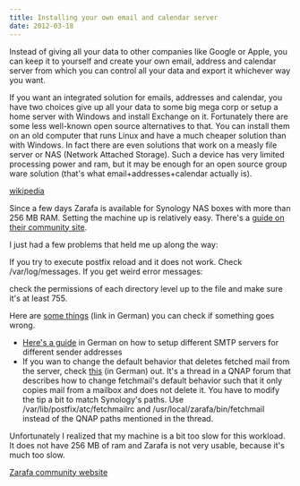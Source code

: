 ```yaml
---
title: Installing your own email and calendar server
date: 2012-03-18
---
```

Instead of giving all your data to other companies like Google or Apple, you can keep it to yourself and create your own email, address and calendar server from which you can control all your data and export it whichever way you want.

If you want an integrated solution for emails, addresses and calendar, you have two choices give up all your data to some big mega corp or setup a home server with Windows and install Exchange on it. Fortunately there are some less well-known open source alternatives to that. You can install them on an old computer that runs Linux and have a much cheaper solution than with Windows. In fact there are even solutions that work on a measly file server or NAS (Network Attached Storage). Such a device has very limited processing power and ram, but it may be enough for an open source group ware solution (that's what email+addresses+calendar actually is).

[wikipedia](http://en.wikipedia.org/wiki/Zarafa_(software))

Since a few days Zarafa is available for Synology NAS boxes with more than 256 MB RAM. Setting the machine up is relatively easy. There's a <a href="http://www.zarafa.com/wiki/index.php/Zarafa_Installation_Instructions_for_Synology_NAS#What_is_Zarafa.3F">guide on their community site</a>.

I just had a few problems that held me up along the way:

If you try to execute postfix reload and it does not work. Check /var/log/messages. If you get weird error messages:

check the permissions of each directory level up to the file and make sure it's at least 755.

Here are <a href="http://www.synology-wiki.de/index.php/Fehlersuche_in_der_Mailstation">some things</a> (link in German) you can check if something goes wrong.

- <a href="http://www.synology-wiki.de/index.php/Mail-Relay_mit_Postfix">Here's a guide</a> in German on how to setup different SMTP servers for different sender addresses
- If you wan to change the default behavior that deletes fetched mail from the server, check <a href="http://webcache.googleusercontent.com/search?q=cache:aas3Y_99BrAJ:forum.qnapclub.de/viewtopic.php%3Ff%3D364%26t%3D19806+zarafa+fetchmail+leave+mail+on+server&cd=1&hl=en&ct=clnk">this</a> (in German) out. It's a thread in a QNAP forum that describes how to change fetchmail's default behavior such that it only copies mail from a mailbox and does not delete it. You have to modify the tip a bit to match Synology's paths. Use /var/lib/postfix/atc/fetchmailrc and /usr/local/zarafa/bin/fetchmail instead of the QNAP paths mentioned in the thread.

Unfortunately I realized that my machine is a bit too slow for this workload. It does not have 256 MB of ram and Zarafa is not very usable, because it's much too slow.

<a href="http://community.zarafa.com/">Zarafa community website</a>
